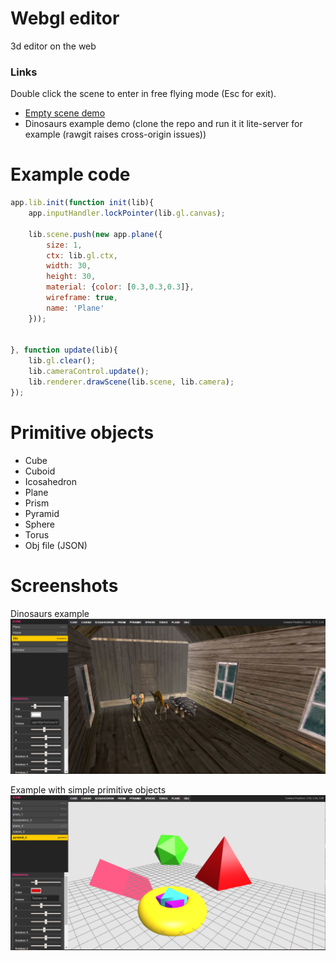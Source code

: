 # Webgl editor
3d editor on the web

### Links
Double click the scene to enter in free flying mode (Esc for exit).
 - [Empty scene demo](https://rawgit.com/ichko/WebGLEditor/master/index.html)
 - Dinosaurs example demo (clone the repo and run it it lite-server for example (rawgit raises cross-origin issues))

# Example code
```javascript
app.lib.init(function init(lib){
	app.inputHandler.lockPointer(lib.gl.canvas);

	lib.scene.push(new app.plane({
		size: 1,
		ctx: lib.gl.ctx,
		width: 30,
		height: 30,
		material: {color: [0.3,0.3,0.3]},
		wireframe: true,
		name: 'Plane'
	}));


}, function update(lib){
	lib.gl.clear();
	lib.cameraControl.update();
	lib.renderer.drawScene(lib.scene, lib.camera);
});
```

# Primitive objects
 - Cube
 - Cuboid
 - Icosahedron
 - Plane
 - Prism
 - Pyramid
 - Sphere
 - Torus
 - Obj file (JSON)

# Screenshots

Dinosaurs example
![dinosaurs](assets/example.png)

Example with simple primitive objects
![example](assets/example_2.png)

